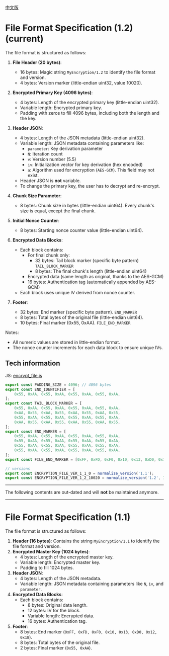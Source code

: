 [中文版](./file-format-spec.zh-CN.md)

# File Format Specification (1.2) (current)

The file format is structured as follows:

1. **File Header (20 bytes)**:
   - 16 bytes: Magic string `MyEncryption/1.2` to identify the file format and version.
   - 4 bytes: Version marker (little-endian uint32, value 10020).

2. **Encrypted Primary Key (4096 bytes)**:
   - 4 bytes: Length of the encrypted primary key (little-endian uint32).
   - Variable length: Encrypted primary key.
   - Padding with zeros to fill 4096 bytes, including both the length and the key.

3. **Header JSON**:
   - 4 bytes: Length of the JSON metadata (little-endian uint32).
   - Variable length: JSON metadata containing parameters like:
     - `parameter`: Key derivation parameter
     - `N`: Iteration count
     - `v`: Version number (5.5)
     - `iv`: Initialization vector for key derivation (hex encoded)
     - `a`: Algorithm used for encryption (`AES-GCM`). This field may not exist.
    - Header JSON is **not** variable.
    - To change the primary key, the user has to decrypt and re-encrypt.

4. **Chunk Size Parameter**:
   - 8 bytes: Chunk size in bytes (little-endian uint64). Every chunk's size is equal, except the final chunk.

5. **Initial Nonce Counter**:
   - 8 bytes: Starting nonce counter value (little-endian uint64).

6. **Encrypted Data Blocks**:
   - Each block contains:
     - For final chunk only:
       - 32 bytes: Tail block marker (specific byte pattern) `TAIL_BLOCK_MARKER`
       - 8 bytes: The final chunk's length (little-endian uint64)
     - Encrypted data (same length as original, thanks to the AES-GCM)
     - 16 bytes: Authentication tag (automatically appended by AES-GCM)
   - Each block uses unique IV derived from nonce counter.

7. **Footer**:
   - 32 bytes: End marker (specific byte pattern). `END_MARKER`
   - 8 bytes: Total bytes of the original file (little-endian uint64).
   - 10 bytes: Final marker (0x55, 0xAA). `FILE_END_MARKER`

Notes:
- All numeric values are stored in little-endian format.
- The nonce counter increments for each data block to ensure unique IVs.

## Tech information

JS: [encrypt_file.js](../../impl/JavaScript/myencryption/encrypt_file.js)

```js
export const PADDING_SIZE = 4096; // 4096 bytes
export const END_IDENTIFIER = [
    0x55, 0xAA, 0x55, 0xAA, 0x55, 0xAA, 0x55, 0xAA,
];
export const TAIL_BLOCK_MARKER = [
    0x55, 0xAA, 0x55, 0xAA, 0x55, 0xAA, 0x55, 0xAA,
    0xAA, 0x55, 0xAA, 0x55, 0xAA, 0x55, 0xAA, 0x55,
    0x55, 0xAA, 0x55, 0xAA, 0x55, 0xAA, 0x55, 0xAA,
    0xAA, 0x55, 0xAA, 0x55, 0xAA, 0x55, 0xAA, 0x55,
];
export const END_MARKER = [
    0x55, 0xAA, 0x55, 0xAA, 0x55, 0xAA, 0x55, 0xAA,
    0x55, 0xAA, 0x55, 0xAA, 0x55, 0xAA, 0x55, 0xAA,
    0x55, 0xAA, 0x55, 0xAA, 0x55, 0xAA, 0x55, 0xAA,
    0x55, 0xAA, 0x55, 0xAA, 0x55, 0xAA, 0x55, 0xAA,
];
export const FILE_END_MARKER = [0xFF, 0xFD, 0xF0, 0x10, 0x13, 0xD0, 0x12, 0x18, 0x55, 0xAA];

// versions
export const ENCRYPTION_FILE_VER_1_1_0 = normalize_version('1.1');
export const ENCRYPTION_FILE_VER_1_2_10020 = normalize_version('1.2', 10020);
```

---

The following contents are out-dated and will **not** be maintained anymore.

---

# File Format Specification (1.1)

The file format is structured as follows:

1. **Header (16 bytes)**: Contains the string `MyEncryption/1.1` to identify the file format and version.
2. **Encrypted Master Key (1024 bytes)**:
   - 4 bytes: Length of the encrypted master key.
   - Variable length: Encrypted master key.
   - Padding to fill 1024 bytes.
3. **Header JSON**:
   - 4 bytes: Length of the JSON metadata.
   - Variable length: JSON metadata containing parameters like `N`, `iv`, and `parameter`.
4. **Encrypted Data Blocks**:
   - Each block contains:
     - 8 bytes: Original data length.
     - 12 bytes: IV for the block.
     - Variable length: Encrypted data.
     - 16 bytes: Authentication tag.
5. **Footer**:
   - 8 bytes: End marker (`0xFF, 0xFD, 0xF0, 0x10, 0x13, 0xD0, 0x12, 0x18`).
   - 8 bytes: Total bytes of the original file.
   - 2 bytes: Final marker (`0x55, 0xAA`).
